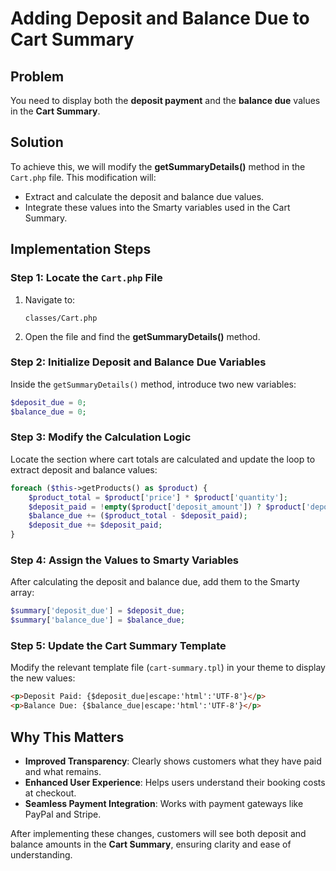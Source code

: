 # Adding Deposit and Balance Due to Cart Summary

## Problem
You need to display both the **deposit payment** and the **balance due** values in the **Cart Summary**.

## Solution
To achieve this, we will modify the **getSummaryDetails()** method in the `Cart.php` file. This modification will:
- Extract and calculate the deposit and balance due values.
- Integrate these values into the Smarty variables used in the Cart Summary.

## Implementation Steps

### Step 1: Locate the `Cart.php` File
1. Navigate to:
   ```
   classes/Cart.php
   ```
2. Open the file and find the **getSummaryDetails()** method.

### Step 2: Initialize Deposit and Balance Due Variables
Inside the `getSummaryDetails()` method, introduce two new variables:
```php
$deposit_due = 0;
$balance_due = 0;
```

### Step 3: Modify the Calculation Logic
Locate the section where cart totals are calculated and update the loop to extract deposit and balance values:
```php
foreach ($this->getProducts() as $product) {
    $product_total = $product['price'] * $product['quantity'];
    $deposit_paid = !empty($product['deposit_amount']) ? $product['deposit_amount'] * $product['quantity'] : 0;
    $balance_due += ($product_total - $deposit_paid);
    $deposit_due += $deposit_paid;
}
```

### Step 4: Assign the Values to Smarty Variables
After calculating the deposit and balance due, add them to the Smarty array:
```php
$summary['deposit_due'] = $deposit_due;
$summary['balance_due'] = $balance_due;
```

### Step 5: Update the Cart Summary Template
Modify the relevant template file (`cart-summary.tpl`) in your theme to display the new values:
```html
<p>Deposit Paid: {$deposit_due|escape:'html':'UTF-8'}</p>
<p>Balance Due: {$balance_due|escape:'html':'UTF-8'}</p>
```

## Why This Matters
- **Improved Transparency**: Clearly shows customers what they have paid and what remains.
- **Enhanced User Experience**: Helps users understand their booking costs at checkout.
- **Seamless Payment Integration**: Works with payment gateways like PayPal and Stripe.

After implementing these changes, customers will see both deposit and balance amounts in the **Cart Summary**, ensuring clarity and ease of understanding.
